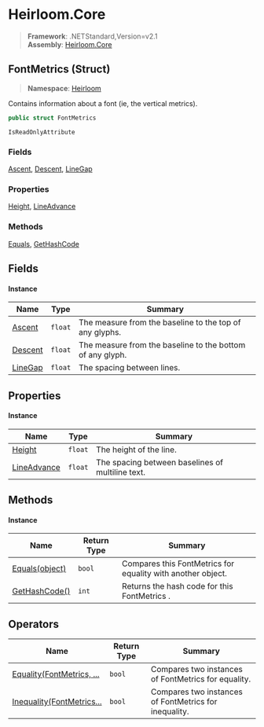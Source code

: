 # Heirloom.Core

> **Framework**: .NETStandard,Version=v2.1  
> **Assembly**: [Heirloom.Core][0]

## FontMetrics (Struct)

> **Namespace**: [Heirloom][0]

Contains information about a font (ie, the vertical metrics).

```cs
public struct FontMetrics
```

`IsReadOnlyAttribute`

### Fields

[Ascent][1], [Descent][2], [LineGap][3]

### Properties

[Height][4], [LineAdvance][5]

### Methods

[Equals][6], [GetHashCode][7]

## Fields

#### Instance

| Name         | Type    | Summary                                                   |
|--------------|---------|-----------------------------------------------------------|
| [Ascent][1]  | `float` | The measure from the baseline to the top of any glyphs.   |
| [Descent][2] | `float` | The measure from the baseline to the bottom of any glyph. |
| [LineGap][3] | `float` | The spacing between lines.                                |

## Properties

#### Instance

| Name             | Type    | Summary                                          |
|------------------|---------|--------------------------------------------------|
| [Height][4]      | `float` | The height of the line.                          |
| [LineAdvance][5] | `float` | The spacing between baselines of multiline text. |

## Methods

#### Instance

| Name                | Return Type | Summary                                                     |
|---------------------|-------------|-------------------------------------------------------------|
| [Equals(object)][6] | `bool`      | Compares this FontMetrics for equality with another object. |
| [GetHashCode()][7]  | `int`       | Returns the hash code for this FontMetrics .                |

## Operators

| Name                           | Return Type | Summary                                               |
|--------------------------------|-------------|-------------------------------------------------------|
| [Equality(FontMetrics, ...][8] | `bool`      | Compares two instances of FontMetrics for equality.   |
| [Inequality(FontMetrics...][9] | `bool`      | Compares two instances of FontMetrics for inequality. |

[0]: ../../Heirloom.Core.md
[1]: FontMetrics/Ascent.md
[2]: FontMetrics/Descent.md
[3]: FontMetrics/LineGap.md
[4]: FontMetrics/Height.md
[5]: FontMetrics/LineAdvance.md
[6]: FontMetrics/Equals.md
[7]: FontMetrics/GetHashCode.md
[8]: FontMetrics/op_Equality.md
[9]: FontMetrics/op_Inequality.md
